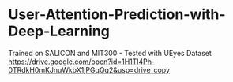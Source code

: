# User-Attention-Prediction-with-Deep-Learning
Trained on SALICON and MIT300 - Tested with UEyes Dataset
https://drive.google.com/open?id=1H1Tl4Ph-0TRdkH0mKJnuWkbX1jPGqQq2&usp=drive_copy
